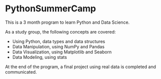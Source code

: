 # PythonSummerCamp

This is a 3 month program to learn Python and Data Science.

As a study group, the following concepts are covered:
- Using Python, data types and data structures
- Data Manipulation, using NumPy and Pandas
- Data Visualization, using Matplotlib and Seaborn
- Data Modeling, using stats

At the end of the program, a final project using real data is completed and communicated.
